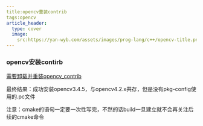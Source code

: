 ```yaml
---
title:opencv重装contrib
tags:opencv
article_header:
  type: cover
  image:
    src:https://yan-wyb.com/assets/images/prog-lang/c++/opencv-title.png
---
```


### opencv安装contirb

[需要卸载并重装opencv_contrib](https://aitechtogether.com/ai-question/9378.html)

最终结果：成功安装opencv3.4.5，与opencv4.2.x共存，但是没有pkg-config使用的.pc文件

注意：cmake的语句一定要一次性写完，不然的话build一旦建立就不会再关注后续的cmake命令
